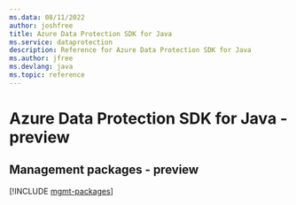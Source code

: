 ```yaml
---
ms.data: 08/11/2022
author: joshfree
title: Azure Data Protection SDK for Java
ms.service: dataprotection
description: Reference for Azure Data Protection SDK for Java
ms.author: jfree
ms.devlang: java
ms.topic: reference
---
```

# Azure Data Protection SDK for Java - preview

## Management packages - preview
[!INCLUDE [mgmt-packages](data-protection-mgmt-index.md)]